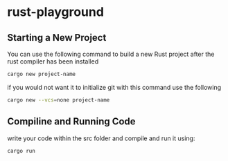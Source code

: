 # rust-playground

## Starting a New Project

You can use the following command to build a new Rust project after the rust compiler has been installed

```bash
cargo new project-name
```

if you would not want it to initialize git with this command use the following

```bash
cargo new --vcs=none project-name
```

## Compiline and Running Code

write your code within the src folder and compile and run it using:

```bash
cargo run
```
